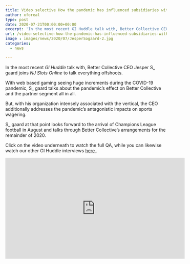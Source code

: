 ```yaml
---
title: Video selective How the pandemic has influenced subsidiaries with Better Collective CEO Jesper S gaard
author: xforeal 
type: post
date: 2020-07-21T00:00:00+00:00
excerpt: 'In the most recent GI Huddle talk with, Better Collective CEO Jesper Sgaard joins NJ Slots Online to talk all things affiliates '
url: /video-selective-how-the-pandemic-has-influenced-subsidiaries-with-better-collective-ceo-jesper-s-gaard/
image : images/news/2020/07/JesperSogaard-2.jpg
categories:
  - news

---
```

In the most recent _GI Huddle_ talk with, Better Collective CEO Jesper S_ gaard joins _NJ Slots Online_ to talk everything offshoots. 

With web based gaming seeing huge increments during the COVID-19 pandemic, S_ gaard talks about the pandemic&#8217;s effect on Better Collective and the partner segment all in all. 

But, with his organization intensely associated with the vertical, the CEO additionally addresses the pandemic&#8217;s antagonistic impacts on sports wagering. 

S_ gaard at that point looks forward to the arrival of Champions League football in August and talks through Better Collective&#8217;s arrangements for the remainder of 2020. 

Click on the video underneath to watch the full QA, while you can likewise watch our other GI Huddle interviews <a href="https://www.youtube.com/channel/UCP89uYqGA6H3koLTVj2QkiQ" rel="noopener noreferrer" target="_blank">here </a>. 

<div class="videoWrapper">
  <iframe loading="lazy" allowfullscreen="allowfullscreen" frameborder="0" height="315" src="https://www.youtube.com/embed/3T_5AdOq_qk" width="560" />
</div>